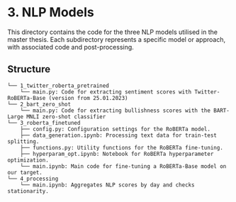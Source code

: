 # 3. NLP Models

This directory contains the code for the three NLP models utilised in the master thesis. Each subdirectory represents a specific model or approach, with associated code and post-processing.

## Structure

```
└── 1_twitter_roberta_pretrained
    └── main.py: Code for extracting sentiment scores with Twitter-RoBERTa-Base (version from 25.01.2023)
└── 2_bart_zero_shot
    └── main.py: Code for extracting bullishness scores with the BART-Large MNLI zero-shot classifier
└── 3_roberta_finetuned
    ├── config.py: Configuration settings for the RoBERTa model.
    ├── data_generation.ipynb: Processing text data for train-test splitting.
    ├── functions.py: Utility functions for the RoBERTa fine-tuning.
    ├── hyperparam_opt.ipynb: Notebook for RoBERTa hyperparameter optimization.
    └── main.ipynb: Main code for fine-tuning a RoBERTa-Base model on our target.
└── 4_processing
    └── main.ipynb: Aggregates NLP scores by day and checks stationarity.
```
